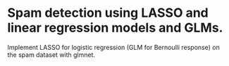 # Spam detection using LASSO and linear regression models and GLMs. 
Implement LASSO for logistic regression (GLM for Bernoulli response) on the spam dataset with glmnet. 
